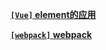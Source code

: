 **[`[Vue]` element的应用](FrontEnd/Component/element)**

**[`[webpack]` webpack](FrontEnd/Component/webpack)**